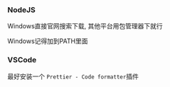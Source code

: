 ### NodeJS

Windows直接官网搜索下载, 其他平台用包管理器下就行

Windows记得加到PATH里面

### VSCode

最好安装一个 `Prettier - Code formatter`插件
